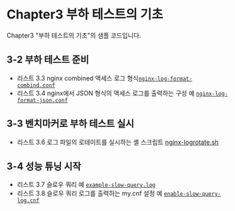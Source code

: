 # Chapter3 부하 테스트의 기초

Chapter3 "부하 테스트의 기초"의 샘플 코드입니다.

## 3-2 부하 테스트 준비

- 리스트 3.3 nginx combined 액세스 로그 형식[`nginx-log-format-combind.conf`](nginx-log-format-combind.conf)
- 리스트 3.4 nginx에서 JSON 형식의 액세스 로그를 출력하는 구성 예 [`nginx-log-format-json.conf`](nginx-log-format-json.conf)

## 3-3 벤치마커로 부하 테스트 실시

- 리스트 3.6 로그 파일의 로테이트를 실시하는 셸 스크립트 [nginx-logrotate.sh](nginx-logrotate.sh)

## 3-4 성능 튜닝 시작

- 리스트 3.7 슬로우 쿼리 예 [`example-slow-query.log`](example-slow-query.log)
- 리스트 3.8 슬로우 쿼리 로그를 출력하는 my.cnf 설정 예 [`enable-slow-query-log.cnf`](enable-slow-query-log.cnf)
